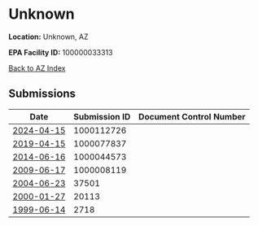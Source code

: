 # Unknown

**Location:** Unknown, AZ

**EPA Facility ID:** 100000033313

[Back to AZ Index](../../index.md)

## Submissions

| Date | Submission ID | Document Control Number |
|------|--------------|-------------------------|
| [2024-04-15](submissions/1000112726.md) | 1000112726 |  |
| [2019-04-15](submissions/1000077837.md) | 1000077837 |  |
| [2014-06-16](submissions/1000044573.md) | 1000044573 |  |
| [2009-06-17](submissions/1000008119.md) | 1000008119 |  |
| [2004-06-23](submissions/37501.md) | 37501 |  |
| [2000-01-27](submissions/20113.md) | 20113 |  |
| [1999-06-14](submissions/2718.md) | 2718 |  |
